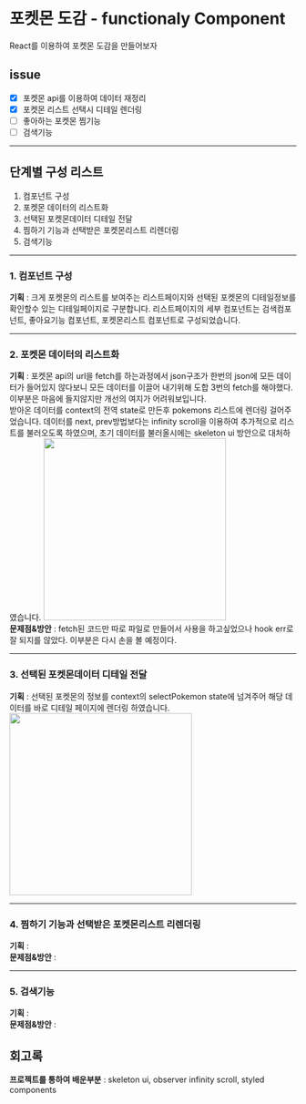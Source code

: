 # 포켓몬 도감 - functionaly Component
<P>React를 이용하여 포켓몬 도감을 만들어보자</p>


## issue
- [X] 포켓몬 api를 이용하여 데이터 재정리
- [X] 포켓몬 리스트 선택시 디테일 렌더링
- [ ] 좋아하는 포켓몬 찜기능
- [ ] 검색기능

<hr>

## 단계별 구성 리스트
1. 컴포넌트 구성
2. 포켓몬 데이터의 리스트화
3. 선택된 포켓몬데이터 디테일 전달
4. 찜하기 기능과 선택받은 포켓몬리스트 리렌더링
5. 검색기능

<hr>

### 1. 컴포넌트 구성
**기획** : 크게 포켓몬의 리스트를 보여주는 리스트페이지와 선택된 포켓몬의 디테일정보를 확인할수 있는 디테일페이지로 구분합니다. 리스트페이지의 세부 컴포넌트는 검색컴포넌트, 좋아요기능 컴포넌트, 포켓몬리스트 컴포넌트로 구성되었습니다.<br>
<hr>

### 2. 포켓몬 데이터의 리스트화
**기획** : 포켓몬 api의 url을 fetch를 하는과정에서 json구조가 한번의 json에 모든 데이터가 들어있지 않다보니 모든 데이터를 이끌어 내기위해 도합 3번의 fetch를 해야했다.
이부분은 마음에 들지않지만 개선의 여지가 어려워보입니다.<br>
받아온 데이터를 context의 전역 state로 만든후 pokemons 리스트에 렌더링 걸어주었습니다. 
데이터를 next, prev방법보다는 infinity scroll을 이용하여 추가적으로 리스트를 불러오도록 하였으며, 초기 데이터를 불러올시에는 skeleton ui 방안으로 대처하였습니다.
<img src="./Kapture.gif"  width="320">
<br>
**문제점&방안** : fetch된 코드만 따로 파일로 만들어서 사용을 하고싶었으나 hook err로 잘 되지를 않았다. 이부분은 다시 손을 볼 예정이다. <br>
<hr>

### 3. 선택된 포켓몬데이터 디테일 전달
**기획** : 선택된 포켓몬의 정보를 context의 selectPokemon state에 넘겨주어 해당 데이터를 바로 디테일 페이지에 렌더링 하였습니다.
<br>
<img src="./detail.gif"  width="320">
<hr>

### 4. 찜하기 기능과 선택받은 포켓몬리스트 리렌더링
**기획** : <br>
**문제점&방안** : <br>
<hr>

### 5. 검색기능
**기획** : <br>
**문제점&방안** : <br>

## 회고록

**프로젝트를 통하여 배운부분** : skeleton ui, observer infinity scroll, styled components<br>


